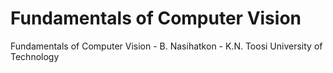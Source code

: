 # Fundamentals of Computer Vision
Fundamentals of Computer Vision - B. Nasihatkon - K.N. Toosi University of Technology

